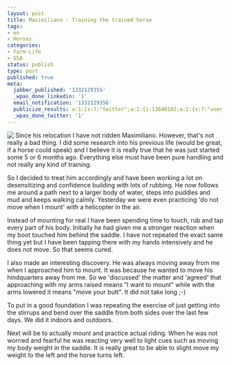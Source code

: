 ```yaml
---
layout: post
title: Maximiliano - Training the trained horse
tags:
- en
- Horses
categories:
- Farm-Life
- USA
status: publish
type: post
published: true
meta:
  jabber_published: '1332129355'
  _wpas_done_linkedin: '1'
  email_notification: '1332129356'
  publicize_results: a:1:{s:7:"twitter";a:1:{i:13640102;a:2:{s:7:"user_id";s:10:"snscaimito";s:7:"post_id";s:18:"181589806495698944";}}}
  _wpas_done_twitter: '1'
---
```

<img src="http://stephanschwab.files.wordpress.com/2012/03/maximiliano.jpg" align="left"> <p>Since his relocation I have not ridden Maximiliano. However, that's not really a bad thing. I did some research into his previous life (would be great, if a horse could speak) and I believe it is really true that he was just started some 5 or 6 months ago. Everything else must have been pure handling and not really any kind of training.</p>

<p>So I decided to treat him accordingly and have been working a lot on desensitizing and confidence building with lots of rubbing. He now follows me around a path next to a larger body of water, steps into puddles and mud and keeps walking calmly. Yesterday we were even practicing 'do not move when I mount' with a helicopter in the air.</p>

<p>Instead of mounting for real I have been spending time to touch, rub and tap every part of his body. Initially he had given me a stronger reaction when my boot touched him behind the saddle. I have not repeated the exact same thing yet but I have been tapping there with my hands intensively and he does not move. So that seems cured.</p>

<p>I also made an interesting discovery. He was always moving away from me when I approached him to mount. It was because he wanted to move his hindquarters away from me. So we 'discussed' the matter and 'agreed' that approaching with my arms raised means "I want to mount" while with the arms lowered it means "move your butt". It did not take long ;-)</p>

<p>To put in a good foundation I was repeating the exercise of just getting into the stirrups and bend over the saddle from both sides over the last few days. We did it indoors and outdoors.</p>

<p>Next will be to actually mount and practice actual riding. When he was not worried and fearful he was reacting very well to light cues such as moving my body weight in the saddle. It is really great to be able to slight move my weight to the left and the horse turns left.</p>
